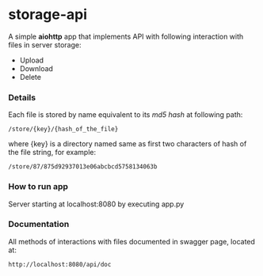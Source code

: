 # storage-api

A simple **aiohttp** app that implements API with following interaction with files in server storage: 
* Upload
* Download
* Delete

### Details
Each file is stored by name equivalent to its *md5 hash* at following path:

    /store/{key}/{hash_of_the_file}

where {key} is a directory named same as first two characters of hash of the file string, for example:

    /store/87/875d92937013e06abcbcd5758134063b

### How to run app
Server starting at localhost:8080 by executing app.py

### Documentation
All methods of interactions with files documented in swagger page, located at:
    
    http://localhost:8080/api/doc